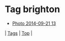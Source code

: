 <!--
title: Tag brighton
date: 2020-06-28T15:26:59.846Z
tags:
-->
# Tag brighton

 * [Photo 2014-09-21 13](98051040887.md)

| [Tags](tags.md) | [Top](index.md) |
